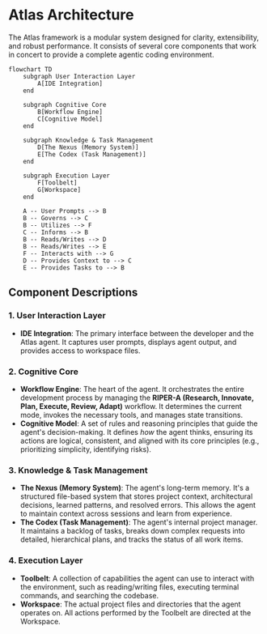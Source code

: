 # Atlas Architecture

The Atlas framework is a modular system designed for clarity, extensibility, and robust performance. It consists of several core components that work in concert to provide a complete agentic coding environment.

```mermaid
flowchart TD
    subgraph User Interaction Layer
        A[IDE Integration]
    end

    subgraph Cognitive Core
        B[Workflow Engine]
        C[Cognitive Model]
    end

    subgraph Knowledge & Task Management
        D[The Nexus (Memory System)]
        E[The Codex (Task Management)]
    end

    subgraph Execution Layer
        F[Toolbelt]
        G[Workspace]
    end

    A -- User Prompts --> B
    B -- Governs --> C
    B -- Utilizes --> F
    C -- Informs --> B
    B -- Reads/Writes --> D
    B -- Reads/Writes --> E
    F -- Interacts with --> G
    D -- Provides Context to --> C
    E -- Provides Tasks to --> B
```

## Component Descriptions

### 1. User Interaction Layer

*   **IDE Integration**: The primary interface between the developer and the Atlas agent. It captures user prompts, displays agent output, and provides access to workspace files.

### 2. Cognitive Core

*   **Workflow Engine**: The heart of the agent. It orchestrates the entire development process by managing the **RIPER-A (Research, Innovate, Plan, Execute, Review, Adapt)** workflow. It determines the current mode, invokes the necessary tools, and manages state transitions.
*   **Cognitive Model**: A set of rules and reasoning principles that guide the agent's decision-making. It defines *how* the agent thinks, ensuring its actions are logical, consistent, and aligned with its core principles (e.g., prioritizing simplicity, identifying risks).

### 3. Knowledge & Task Management

*   **The Nexus (Memory System)**: The agent's long-term memory. It's a structured file-based system that stores project context, architectural decisions, learned patterns, and resolved errors. This allows the agent to maintain context across sessions and learn from experience.
*   **The Codex (Task Management)**: The agent's internal project manager. It maintains a backlog of tasks, breaks down complex requests into detailed, hierarchical plans, and tracks the status of all work items.

### 4. Execution Layer

*   **Toolbelt**: A collection of capabilities the agent can use to interact with the environment, such as reading/writing files, executing terminal commands, and searching the codebase.
*   **Workspace**: The actual project files and directories that the agent operates on. All actions performed by the Toolbelt are directed at the Workspace.